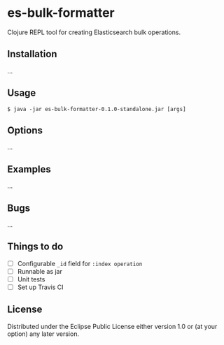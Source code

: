 # es-bulk-formatter

Clojure REPL tool for creating Elasticsearch bulk operations.

## Installation

...

## Usage

    $ java -jar es-bulk-formatter-0.1.0-standalone.jar [args]

## Options

...

## Examples

...

## Bugs

...

## Things to do
- [ ] Configurable `_id` field for `:index operation`
- [ ] Runnable as jar
- [ ] Unit tests
- [ ] Set up Travis CI

## License

Distributed under the Eclipse Public License either version 1.0 or (at
your option) any later version.
